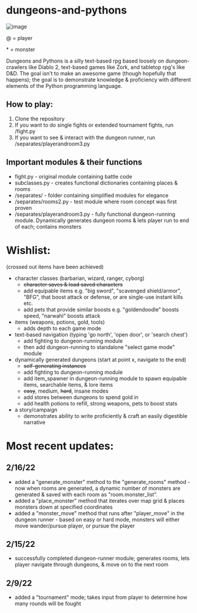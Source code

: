 # dungeons-and-pythons

![image](https://user-images.githubusercontent.com/41023883/156897896-12bd6668-0b16-4423-994e-dfb31b00d855.png)

@ = player

\* = monster

Dungeons and Pythons is a silly text-based rpg based loosely on dungeon-crawlers like Diablo 2, text-based games like Zork, and tabletop rpg's like D&D. The goal isn't to make an awesome game (though hopefully that happens); the goal is to demonstrate knowledge & proficiency with different elements of the Python programming language.

## How to play:

1. Clone the repository
2. If you want to do single fights or extended tournament fights, run /fight.py
3. If you want to see & interact with the dungeon runner, run /separates/playerandroom3.py

## Important modules & their functions

* fight.py - original module containing battle code
* subclasses.py - creates functional dictionaries containing places & rooms
* /separates/ - folder containing simplified modules for elegance
* /separates/rooms2.py - test module where room concept was first proven
* /separates/playerandroom3.py - fully functional dungeon-running module. Dynamically generates dungeon rooms & lets player run to end of each; contains monsters

# Wishlist:
(crossed out items have been achieved)
* character classes (barbarian, wizard, ranger, cyborg)
  * ~~character saves & load saved characters~~
  * add equipable items e.g. "big sword", "scavenged shield/armor", "BFG", that boost attack or defense, or are single-use instant kills etc.
  * add pets that provide similar boosts e.g. "goldendoodle" boosts speed, "narwahl" boosts attack
* items (weapons, potions, gold, tools)
  * adds depth to each game mode
* text-based navigation (typing 'go north', 'open door', or 'search chest')
  * add fighting to dungeon-running module
  * then add dungeon-running to standalone "select game mode" module
* dynamically generated dungeons (start at point x, navigate to the end)
  * ~~self-generating instances~~
  * add fighting to dungeon-running module
  * add item_spawner in dungeon-running module to spawn equipable items, searchable items, & lore items
  * ~~easy~~, medium, ~~hard~~, insane modes
  * add stores between dungeons to spend gold in
  * add health potions to refill, strong weapons, pets to boost stats
* a story/campaign
  * demonstrates ability to write proficiently & craft an easily digestible narrative


# Most recent updates:

## 2/16/22

* added a "generate_monster" method to the "generate_rooms" method - now when rooms are generated, a dynamic number of monsters are generated & saved with each room as "room.monster_list".
* added a "place_monster" method that iterates over map grid & places monsters down at specified coordinates
* added a "monster_move" method that runs after "player_move" in the dungeon runner - based on easy or hard mode, monsters will either move wander/pursue player, or pursue the player

## 2/15/22
* successfully completed dungeon-runner module; generates rooms, lets player navigate through dungeons, & move on to the next room

## 2/9/22
* added a "tournament" mode; takes input from player to determine how many rounds will be fought
